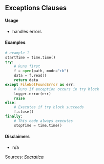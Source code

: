 ## Exceptions Clauses

#### Usage

* handles errors

#### Examples

```python
# example 1
startTime = time.time()
try:
	# Runs first
	f = open(path, mode="rb")
	data = f.read()
	return data
except FileNotFoundError as err:
	# Runs if exception occurs in try block
	logger.error(err)
	raise
else:
	# Executes if try block succeeds
	f.close()
finally:
	# This code always executes
	stopTime = time.time()
```

#### Disclaimers

* n/a

Sources: [_Socratica_](https://youtu.be/nlCKrKGHSSk)